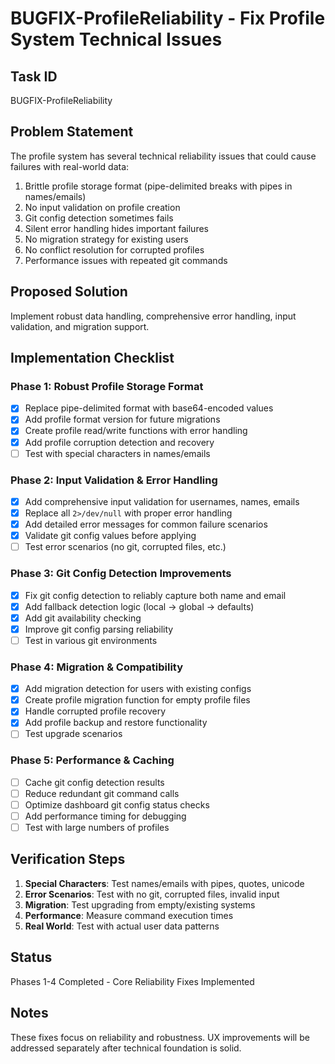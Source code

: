 # BUGFIX-ProfileReliability - Fix Profile System Technical Issues

## Task ID

BUGFIX-ProfileReliability

## Problem Statement

The profile system has several technical reliability issues that could cause failures with real-world data:

1. Brittle profile storage format (pipe-delimited breaks with pipes in names/emails)
2. No input validation on profile creation
3. Git config detection sometimes fails
4. Silent error handling hides important failures
5. No migration strategy for existing users
6. No conflict resolution for corrupted profiles
7. Performance issues with repeated git commands

## Proposed Solution

Implement robust data handling, comprehensive error handling, input validation, and migration support.

## Implementation Checklist

### Phase 1: Robust Profile Storage Format

- [x] Replace pipe-delimited format with base64-encoded values
- [x] Add profile format version for future migrations
- [x] Create profile read/write functions with error handling
- [x] Add profile corruption detection and recovery
- [ ] Test with special characters in names/emails

### Phase 2: Input Validation & Error Handling

- [x] Add comprehensive input validation for usernames, names, emails
- [x] Replace all `2>/dev/null` with proper error handling
- [x] Add detailed error messages for common failure scenarios
- [x] Validate git config values before applying
- [ ] Test error scenarios (no git, corrupted files, etc.)

### Phase 3: Git Config Detection Improvements

- [x] Fix git config detection to reliably capture both name and email
- [x] Add fallback detection logic (local → global → defaults)
- [x] Add git availability checking
- [x] Improve git config parsing reliability
- [ ] Test in various git environments

### Phase 4: Migration & Compatibility

- [x] Add migration detection for users with existing configs
- [x] Create profile migration function for empty profile files
- [x] Handle corrupted profile recovery
- [x] Add profile backup and restore functionality
- [ ] Test upgrade scenarios

### Phase 5: Performance & Caching

- [ ] Cache git config detection results
- [ ] Reduce redundant git command calls
- [ ] Optimize dashboard git config status checks
- [ ] Add performance timing for debugging
- [ ] Test with large numbers of profiles

## Verification Steps

1. **Special Characters**: Test names/emails with pipes, quotes, unicode
2. **Error Scenarios**: Test with no git, corrupted files, invalid input
3. **Migration**: Test upgrading from empty/existing systems
4. **Performance**: Measure command execution times
5. **Real World**: Test with actual user data patterns

## Status

Phases 1-4 Completed - Core Reliability Fixes Implemented

## Notes

These fixes focus on reliability and robustness. UX improvements will be addressed separately after technical foundation is solid.
